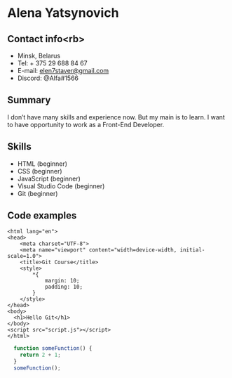 # Alena Yatsynovich

## Contact info<rb\>
- Minsk, Belarus
- Tel: + 375 29 688 84 67
- E-mail: elen7staver@gmail.com
- Discord: @Alfa#1566

## Summary

I don’t have many skills and  experience now. But my main is to learn. I want to have opportunity to work as a Front-End Developer. 

## Skills

- HTML (beginner)
- CSS (beginner)
- JavaScript (beginner)
- Visual Studio Code (beginner)
- Git (beginner)

## Code examples

```<!DOCTYPE html>
<html lang="en">
<head>
    <meta charset="UTF-8">
    <meta name="viewport" content="width=device-width, initial-scale=1.0">
    <title>Git Course</title>
    <style>
        *{
            margin: 10;
            padding: 10;
        }
    </style>
</head>
<body>
  <h1>Hello Git</h1>  
</body>
<script src="script.js"></script>
</html> 
```

```javascript
  function someFunction() {
    return 2 + 1;
  }
  someFunction();
 ```